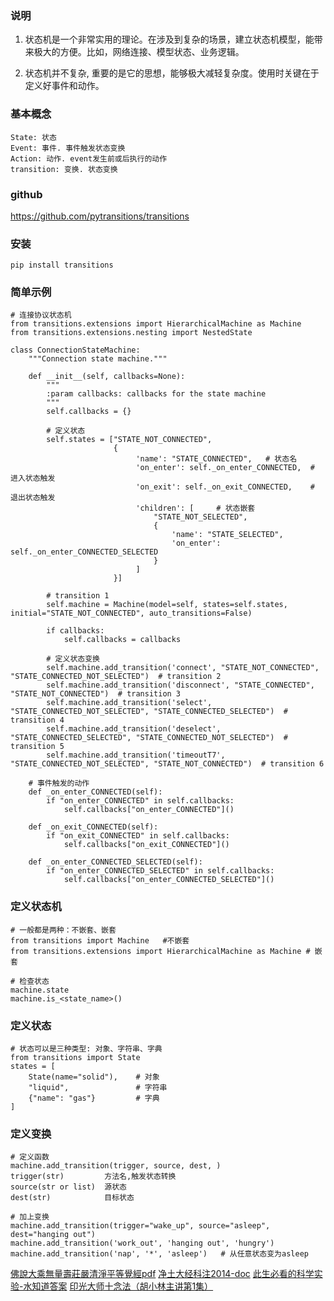 
### 说明

1. 状态机是一个非常实用的理论。在涉及到复杂的场景，建立状态机模型，能带来极大的方便。比如，网络连接、模型状态、业务逻辑。

2. 状态机并不复杂, 重要的是它的思想，能够极大减轻复杂度。使用时关键在于定义好事件和动作。


### 基本概念

```
State: 状态
Event: 事件. 事件触发状态变换
Action: 动作. event发生前或后执行的动作
transition: 变换. 状态变换
```

### github

https://github.com/pytransitions/transitions

### 安装

```
pip install transitions
```

### 简单示例

```
# 连接协议状态机
from transitions.extensions import HierarchicalMachine as Machine
from transitions.extensions.nesting import NestedState

class ConnectionStateMachine:
    """Connection state machine."""

    def __init__(self, callbacks=None):
        """
        :param callbacks: callbacks for the state machine
        """
        self.callbacks = {}

        # 定义状态
        self.states = ["STATE_NOT_CONNECTED",
                       {
                            'name': "STATE_CONNECTED",   # 状态名
                            'on_enter': self._on_enter_CONNECTED,  # 进入状态触发
                            'on_exit': self._on_exit_CONNECTED,    # 退出状态触发
                            'children': [     # 状态嵌套
                                "STATE_NOT_SELECTED",
                                {
                                    'name': "STATE_SELECTED",
                                    'on_enter': self._on_enter_CONNECTED_SELECTED
                                }
                            ]
                       }]

        # transition 1
        self.machine = Machine(model=self, states=self.states, initial="STATE_NOT_CONNECTED", auto_transitions=False)

        if callbacks:
            self.callbacks = callbacks

        # 定义状态变换
        self.machine.add_transition('connect', "STATE_NOT_CONNECTED", "STATE_CONNECTED_NOT_SELECTED")  # transition 2
        self.machine.add_transition('disconnect', "STATE_CONNECTED", "STATE_NOT_CONNECTED")  # transition 3
        self.machine.add_transition('select', "STATE_CONNECTED_NOT_SELECTED", "STATE_CONNECTED_SELECTED")  # transition 4
        self.machine.add_transition('deselect', "STATE_CONNECTED_SELECTED", "STATE_CONNECTED_NOT_SELECTED")  # transition 5
        self.machine.add_transition('timeoutT7', "STATE_CONNECTED_NOT_SELECTED", "STATE_NOT_CONNECTED")  # transition 6

    # 事件触发的动作
    def _on_enter_CONNECTED(self):
        if "on_enter_CONNECTED" in self.callbacks:
            self.callbacks["on_enter_CONNECTED"]()

    def _on_exit_CONNECTED(self):
        if "on_exit_CONNECTED" in self.callbacks:
            self.callbacks["on_exit_CONNECTED"]()

    def _on_enter_CONNECTED_SELECTED(self):
        if "on_enter_CONNECTED_SELECTED" in self.callbacks:
            self.callbacks["on_enter_CONNECTED_SELECTED"]()
```

### 定义状态机

```
# 一般都是两种：不嵌套、嵌套
from transitions import Machine   #不嵌套
from transitions.extensions import HierarchicalMachine as Machine # 嵌套

# 检查状态
machine.state
machine.is_<state_name>()

```

### 定义状态

```
# 状态可以是三种类型: 对象、字符串、字典
from transitions import State
states = [
    State(name="solid"),    # 对象
    "liquid",               # 字符串
    {"name": "gas"}         # 字典
]
```

### 定义变换

```
# 定义函数
machine.add_transition(trigger, source, dest, )
trigger(str)         方法名,触发状态转换
source(str or list)  源状态
dest(str)            目标状态

# 加上变换
machine.add_transition(trigger="wake_up", source="asleep", dest="hanging out")
machine.add_transition('work_out', 'hanging out', 'hungry')
machine.add_transition('nap', '*', 'asleep')   # 从任意状态变为asleep
```

[佛說大乘無量壽莊嚴清淨平等覺經pdf](http://doc.sxjy360.top/book/佛說大乘無量壽莊嚴清淨平等覺經(難字注音).pdf)
[净土大经科注2014-doc](http://doc.sxjy360.top/book/净土大经科注2014-doc.zip)
[此生必看的科学实验-水知道答案](http://v.youku.com/v_show/id_XMjgzMzcwNDk4OA)
[印光大师十念法（胡小林主讲第1集）](http://v.youku.com/v_show/id_XMzUwMzc4NzY4NA)

